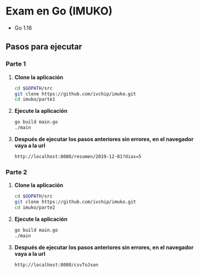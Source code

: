 # Exam en Go (IMUKO)

- Go 1.16

## Pasos para ejecutar

### Parte 1

1. **Clone la aplicación**
   ```bash
   cd $GOPATH/src
   git clone https://github.com/ivchip/imuko.git
   cd imuko/parte1
   ```

2. **Ejecute la aplicación**
   ```bash
   go build main.go
   ./main
   ```

3. **Después de ejecutar los pasos anteriores sin errores, en el navegador vaya a la url**
   ```bash
   http://localhost:8080/resumen/2019-12-01?dias=5
   ```

### Parte 2

1. **Clone la aplicación**
   ```bash
   cd $GOPATH/src
   git clone https://github.com/ivchip/imuko.git
   cd imuko/parte2
   ```

2. **Ejecute la aplicación**
   ```bash
   go build main.go
   ./main
   ```

3. **Después de ejecutar los pasos anteriores sin errores, en el navegador vaya a la url**
   ```bash
   http://localhost:8080/csvToJson
   ```